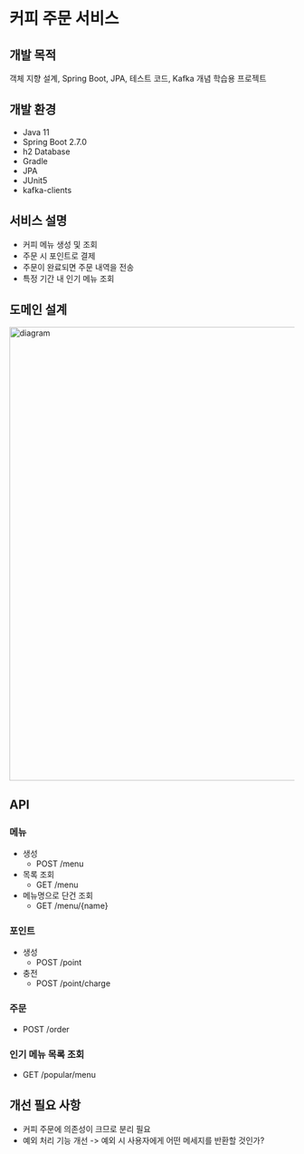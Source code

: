 # 커피 주문 서비스

## 개발 목적 

객체 지향 설계, Spring Boot, JPA, 테스트 코드, Kafka 개념 학습용 프로젝트

## 개발 환경
* Java 11
* Spring Boot 2.7.0
* h2 Database
* Gradle
* JPA
* JUnit5
* kafka-clients

## 서비스 설명
* 커피 메뉴 생성 및 조회
* 주문 시 포인트로 결제
* 주문이 완료되면 주문 내역을 전송
* 특정 기간 내 인기 메뉴 조회

## 도메인 설계
<img width="800" alt="diagram" src="https://user-images.githubusercontent.com/45748683/196957133-7bb334fe-9a3c-49ec-a434-be15418aef2c.png">

## API

### 메뉴 
* 생성 
  * POST /menu
* 목록 조회 
  * GET /menu
* 메뉴명으로 단건 조회 
  * GET /menu/{name}

### 포인트
* 생성 
  * POST /point 
* 충전 
  * POST /point/charge

### 주문
* POST /order

### 인기 메뉴 목록 조회
* GET /popular/menu


## 개선 필요 사항
* 커피 주문에 의존성이 크므로 분리 필요
* 예외 처리 기능 개선 -> 예외 시 사용자에게 어떤 메세지를 반환할 것인가?
